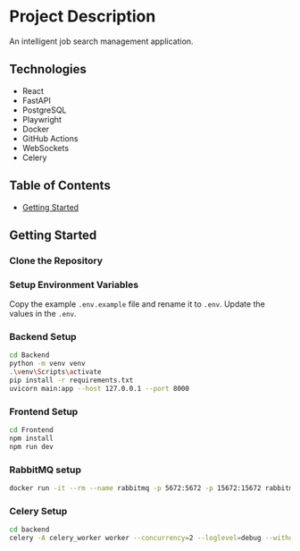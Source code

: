# Project Description
An intelligent job search management application.

## Technologies
- React
- FastAPI
- PostgreSQL
- Playwright
- Docker
- GitHub Actions
- WebSockets
- Celery


## Table of Contents

- [Getting Started](#getting-started)

## Getting Started

### Clone the Repository

### Setup Environment Variables
Copy the example `.env.example` file and rename it to `.env`.
Update the values in the `.env`.


### Backend Setup
```sh
cd Backend
python -m venv venv
.\venv\Scripts\activate
pip install -r requirements.txt
uvicorn main:app --host 127.0.0.1 --port 8000
```


### Frontend Setup
```sh
cd Frontend
npm install
npm run dev
```

### RabbitMQ setup
```sh
docker run -it --rm --name rabbitmq -p 5672:5672 -p 15672:15672 rabbitmq:3.13-management
```


### Celery Setup
```sh
cd backend
celery -A celery_worker worker --concurrency=2 --loglevel=debug --without-mingle --without-gossip --without-heartbeat -P eventlet
```







